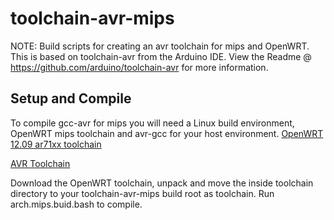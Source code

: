 toolchain-avr-mips
==================

NOTE: Build scripts for creating an avr toolchain for mips and OpenWRT.  This is based on toolchain-avr from the Arduino IDE. View the Readme @ https://github.com/arduino/toolchain-avr for more information.

Setup and Compile
-----------------

To compile gcc-avr for mips you will need a Linux build environment, OpenWRT mips toolchain and avr-gcc for your host environment.
[OpenWRT 12.09 ar71xx toolchain](http://downloads.openwrt.org/attitude_adjustment/12.09/ar71xx/generic/ "OpenWRT 12.09 ar71xx toolchain")

[AVR Toolchain](https://github.com/arduino/toolchain-avr "Arduino avr-toolchain")

Download the OpenWRT toolchain, unpack and move the inside toolchain directory to your toolchain-avr-mips build root as toolchain.
Run arch.mips.buid.bash to compile.

